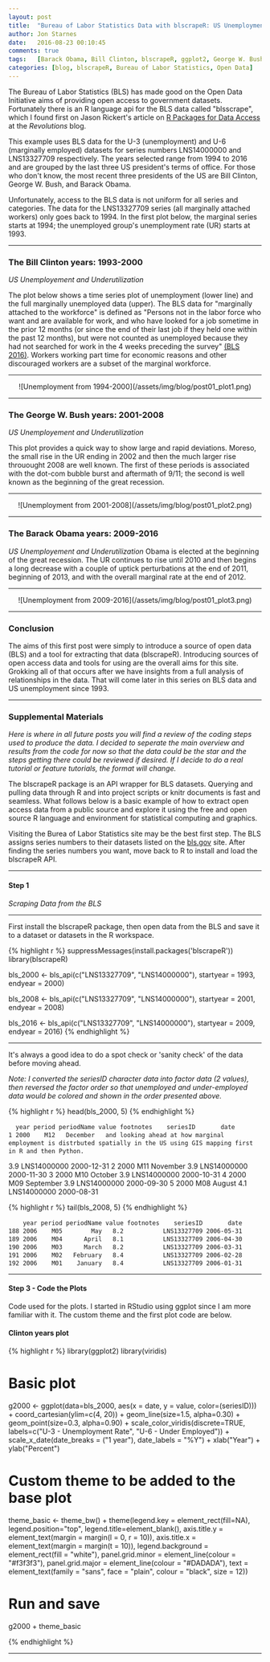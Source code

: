 ```yaml
---
layout: post
title:  "Bureau of Labor Statistics Data with blscrapeR: US Unemployment"
author: Jon Starnes
date:   2016-08-23 00:10:45
comments: true
tags:   [Barack Obama, Bill Clinton, blscrapeR, ggplot2, George W. Bush, plot_ly, R time series, unemployment rates, underutilized labor, US presidents, web scraping]
categories: [blog, blscrapeR, Bureau of Labor Statistics, Open Data]
---
```



The Bureau of Labor Statistics (BLS) has made good on the Open Data Initiative aims of providing open access to government datasets. Fortunately there is an R language api for the BLS data called "blsscrape", which I found first on Jason Rickert's article on [R Packages for Data Access
](http://blog.revolutionanalytics.com/2016/08/r-packages-data-access.html) at the *Revolutions* blog.  

This example uses BLS data for the U-3 (unemployment) and U-6 (marginally employed) datasets for series numbers LNS14000000 and  LNS13327709 respectively. The years selected range from 1994 to 2016 and are grouped by the last three US president's terms of office. For those who don't know, the most recent three presidents of the US are Bill Clinton, George W. Bush, and Barack Obama.  

Unfortunately, access to the BLS data is not uniform for all series and categories. The data for the LNS13327709 series (all marginally attached workers) only goes back to 1994. In the first plot below,  the marginal series starts at 1994; the unemployed group's unemployment rate (UR) starts at 1993.  

---


### The Bill Clinton years: 1993-2000
*US Unemployement and Underutilization*  

The plot below shows a time series plot of unemployment (lower line) and the full marginally unemployed data (upper). The BLS data for "marginally attached to the workforce" is defined as "Persons not in the labor force who want and are available for work, and who have looked for a job sometime in the prior 12 months (or since the end of their last job if they held one within the past 12 months), but were not counted as unemployed because they had not searched for work in the 4 weeks preceding the survey" [(BLS 2016)](http://www.bls.gov/bls/glossary.htm). Workers working part time for economic reasons and other discouraged workers are a subset of the marginal workforce.  

---


<!--![png](output_13_1.png) -->
<div style="text-align:center" markdown="1">
![Unemployment from 1994-2000](/assets/img/blog/post01_plot1.png)
</div>

---  


### The George W. Bush years: 2001-2008
*US Unemployement and Underutilization*

This plot provides a quick way to show large and rapid deviations. Moreso, the small rise in the UR ending in 2002 and then the much larger rise throuought 2008 are well known. The first of these periods is associated with the dot-com bubble burst and aftermath of 9/11; the second is well known as the beginning of the great recession.  


---


<!-- ![png](output_15_1.png) -->
<div style="text-align:center" markdown="1">
![Unemployment from 2001-2008](/assets/img/blog/post01_plot2.png)
</div>


---  


### The Barack Obama years: 2009-2016
*US Unemployement and Underutilization*
Obama is elected at the beginning of the great recession. The UR continues to rise until 2010 and then begins a long decrease with a couple of uptick perturbations at the end of 2011, beginning of 2013, and with the overall marginal rate at the end of 2012.  


---


<!--![png](output_17_1.png) -->
<div style="text-align:center" markdown="1">
![Unemployment from 2009-2016](/assets/img/blog/post01_plot3.png)
</div>


---


### Conclusion
The aims of this first post were simply to introduce a source of open data (BLS) and a tool for extracting that data (blscrapeR). Introducing sources of open access data and tools for using are the overall aims for this site. Grokking all of that occurs after we have insights from a full analysis of relationships in the data. That will come later in this series on BLS data and US unemployment since 1993.  


---


### Supplemental Materials
*Here is where in all future posts you will find a review of the coding steps used to produce the data. I decided to seperate the main overview and results from the code for now so that the data could be the star and the steps getting there could be reviewed if desired. If I decide to do a real tutorial or feature tutorials, the format will change.*

The blscrapeR package is an API wrapper for BLS datasets. Querying and pulling data through R and into project scripts or knitr documents is fast and seamless. What follows below is a basic example of how to extract open access data from a public source and explore it using the free and open source R language and environment for statistical computing and graphics.  

Visiting the Burea of Labor Statistics site may be the best first step. The BLS assigns series numbers to their datasets listed on the [bls.gov](http://www.bls.gov/news.release/empsit.t15.htm) site. After finding the series numbers you want, move back to R to install and load the blscrapeR API.  


---


#### Step 1
*Scraping Data from the BLS*  

---

First install the blscrapeR package, then open data from the BLS and save it to a dataset or datasets in the R workspace.


{% highlight r %}
suppressMessages(install.packages('blscrapeR'))
library(blscrapeR)

bls_2000 <- bls_api(c("LNS13327709", "LNS14000000"),
                       startyear = 1993, endyear = 2000)

bls_2008 <- bls_api(c("LNS13327709", "LNS14000000"),
                    startyear = 2001, endyear = 2008)

bls_2016 <- bls_api(c("LNS13327709", "LNS14000000"),
                    startyear = 2009, endyear = 2016)
{% endhighlight %}


---


It's always a good idea to do a spot check or 'sanity check' of the data before moving ahead.

*Note: I converted the seriesID character data into factor data (2 values), then reversed the factor order so that unemployed and under-employed data would be colored and shown in the order presented above.*


{% highlight r %}
head(bls_2000, 5)
{% endhighlight %}


      year period periodName value footnotes    seriesID       date
    1 2000    M12   December   and looking ahead at how marginal employment is distrbuted spatially in the US using GIS mapping first in R and then Python.
3.9           LNS14000000 2000-12-31
    2 2000    M11   November   3.9           LNS14000000 2000-11-30
    3 2000    M10    October   3.9           LNS14000000 2000-10-31
    4 2000    M09  September   3.9           LNS14000000 2000-09-30
    5 2000    M08     August   4.1           LNS14000000 2000-08-31


{% highlight r %}
tail(bls_2008, 5)
{% endhighlight %}


        year period periodName value footnotes    seriesID       date
    188 2006    M05        May   8.2           LNS13327709 2006-05-31
    189 2006    M04      April   8.1           LNS13327709 2006-04-30
    190 2006    M03      March   8.2           LNS13327709 2006-03-31
    191 2006    M02   February   8.4           LNS13327709 2006-02-28
    192 2006    M01    January   8.4           LNS13327709 2006-01-31


---


#### Step 3 - Code the Plots
Code used for the plots. I started in RStudio using ggplot since I am more familiar with it. The custom theme and the first plot code are below.  


#### Clinton years plot

{% highlight r %}
library(ggplot2)
library(viridis)

# Basic plot
g2000 <-
ggplot(data=bls_2000, aes(x = date, y = value, color=(seriesID))) +
  coord_cartesian(ylim=c(4, 20)) +
  geom_line(size=1.5, alpha=0.30) +
  geom_point(size=0.3, alpha=0.90) +
  scale_color_viridis(discrete=TRUE,
                      labels=c("U-3 - Unemployment Rate",
                               "U-6 - Under Employed")) +
  scale_x_date(date_breaks = ("1 year"), date_labels = "%Y") +
  xlab("Year") +
  ylab("Percent")

# Custom theme to be added to the base plot
  theme_basic <-
    theme_bw() +
    theme(legend.key = element_rect(fill=NA),
          legend.position="top", legend.title=element_blank(),
          axis.title.y = element_text(margin = margin(l = 0, r = 10)),
          axis.title.x = element_text(margin = margin(t = 10)),
          legend.background = element_rect(fill = "white"),
          panel.grid.minor = element_line(colour = "#f3f3f3"),
          panel.grid.major = element_line(colour = "#DADADA"),
          text = element_text(family = "sans",
                              face = "plain", colour = "black", size = 12))

# Run and save
g2000 + theme_basic

{% endhighlight %}


---
